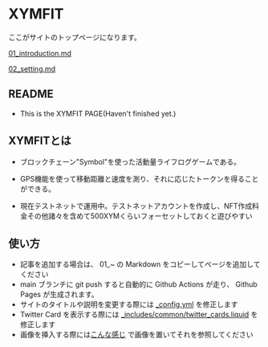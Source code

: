 # XYMFIT

ここがサイトのトップページになります。

[01_introduction.md](01_introduction.md)

[02_setting.md](02_DOWNLOAD.md)

## README
- This is the XYMFIT PAGE(Haven't finished yet.)

## XYMFITとは

- ブロックチェーン"Symbol"を使った活動量ライフログゲームである。
	
- GPS機能を使って移動距離と速度を測り、それに応じたトークンを得ることができる。

- 現在テストネットで運用中。テストネットアカウントを作成し、NFT作成料金その他諸々を含めて500XYMくらいフォーセットしておくと遊びやすい
	
## 使い方

- 記事を追加する場合は、 01\_~ の Markdown をコピーしてページを追加してください
- main ブランチに git push すると自動的に Github Actions が走り、 Github Pages が生成されます。
- サイトのタイトルや説明を変更する際には [\_config.yml](_config.yml) を修正します
- Twitter Card を表示する際には [\_includes/common/twitter_cards.liquid](_includes/common/twitter_cards.liquid) を修正します
- 画像を挿入する際には[こんな感じ](https://github.com/ymuichiro/quick_learning_symbol_ja/tree/main/assets/images) で画像を置いてそれを参照してください
